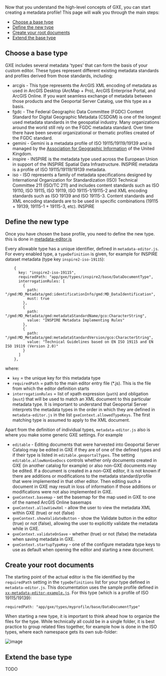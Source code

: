 Now that you understand the high-level concepts of GXE, you can start creating a metadata profile! This page will walk you through the main steps:
- [Choose a base type](#choose-a-base-type)
- [Define the new type](#define-the-new-type)
- [Create your root documents](#create-your-root-documents)
- [Extend the base type](#extend-the-base-type)

## Choose a base type

GXE includes several metadata 'types' that can form the basis of your custom editor. These types represent different existing metadata standards and profiles derived from those standards, including:
* arcgis - This type represents the ArcGIS XML encoding of metadata as used in ArcGIS Desktop (ArcMap + Pro), ArcGIS Enterprise Portal, and ArcGIS Online. If you want seamless exchange of metadata between those products and the Geoportal Server Catalog, use this type as a basis.
* fgdc - The Federal Geographic Data Committee (FGDC) Content Standard for Digital Geographic Metadata (CSDGM) is one of the longest used metadata standards in the geospatial industry. Many organizations around the world still rely on the FGDC metadata standard. Over time there have been several organizational or thematic profiles created of the FGDC standard.
* gemini - Gemini is a metadata profile of ISO 19115/19119/19139 and is managed by the [Association for Geographic Information](https://www.agi.org.uk/uk-gemini/) of the United Kingdom.
* inspire - INSPIRE is the metadata type used across the European Union in support of the INSPIRE Spatial Data Infrastructure. INSPIRE metadata is a profile of ISO 19115/19119/19139 metadata.
* iso - ISO represents a family of metadata specifications designed by International Organization for Standardization (ISO) Technical Committee 211 (ISO/TC 211) and includes content standards such as ISO 19110, ISO 19115, ISO 19119, ISO 19115-1/19115-2 and XML encoding standards such as ISO 19139 and ISO 19115-3. Content standards and XML encoding standards are to be used in specific combinations (19115 + 19139, 19115-1 + 19115-3, etc). INSPIRE 

## Define the new type

Once you have chosen the base profile, you need to define the new type. this is done in [metadata-editor.js](https://github.com/Esri/geoportal-server-catalog/blob/master/geoportal/src/main/webapp/app/context/metadata-editor.js)

Every allowable type has a unique identifier, defined in `metadata-editor.js`. For every enabled type, a `typeDefinition` is given, for example for INSPIRE dataset metadata (type key `inspire2-iso-19115`):

```
    {
      key: "inspire2-iso-19115",
      requiredPath: "app/gxe/types/inspire2/base/DataDocumentType",
      interrogationRules: [
        {
          path: "/gmd:MD_Metadata/gmd:identificationInfo/gmd:MD_DataIdentification",
          must: true
        },
        {
          path: "/gmd:MD_Metadata/gmd:metadataStandardName/gco:CharacterString",
          value: "INSPIRE Metadata Implementing Rules"
        },
        {
          path: "/gmd:MD_Metadata/gmd:metadataStandardVersion/gco:CharacterString",
          value: "Technical Guidelines based on EN ISO 19115 and EN ISO 19119 (Version 2.0)"
        }
      ]
    },
```

where:
* `key` = the unique key for this metadata type
* `requiredPath` = path to the main editor entry file (*.js). This is the file from which the editor definition starts
* `interrogationRules` = list of xpath expression (`path`) and obligation (`must`) that will be used to match an XML document to this particular metadata type. It is important to understand that Geoportal Server interprets the metadata types in the order in which they are defined in `metadata-editor.js` in the list `gxeContext.allowedTypeKeys`. The first matching type is assumed to apply to the XML document.

Apart from the definition of individual types, `metadata-editor.js` also is where you make some generic GXE settings. For example
* `editable` - Editing documents that were harvested into Geoportal Server Catalog may be edited in GXE if they are of one of the defined types and if their type is listed in `editable.geoportalTypes`. The setting `editable.allowNonGxeDocs` controls whether only documents created in GXE (in another catalog for example) or also non-GXE documents may be edited. If a document is created in a non-GXE editor, it is not known if there are additions or modifications to the metadata standard/profile that were implemented in that other editor. Then editing such a document in GXE may result in loss of information if those additions or modifications were not also implemented in GXE.
* `gxeContext.basemap` - set the basemap for the map used in GXE to one of the named ArcGIS Online basemaps
* `gxeContext.allowViewXml` - allow the user to view the metadata XML within GXE (true) or not (false)
* `gxeContext.showValidateButton` - show the Validate button in the editor (true) or not (false), allowing the user to explicitly validate the metadata while in GXE.
* `gxeContext.validateOnSave` - whether (true) or not (false) the metadata when saving metadata in GXE.
* `gxeContext.startupTypeKey` - one of the configure metadata type keys to use as default when opening the editor and starting a new document.


## Create your root documents

The starting point of the actual editor is the file identified by the `requiredPath` setting in the `typeDefinitions` list for your type defined in `metadata-editor.js`. This documentation uses the sample profile defined in [`xx-metadata-editor-example.js`](https://github.com/Esri/geoportal-server-catalog/blob/master/geoportal/src/main/webapp/app/context/xx-metadata-editor-example.js). For this type (which is a profile of ISO 19115/19139):
```
requiredPath: "app/gxe/types/myprofile/base/DataDocumentType"
```

When starting a new type, it is important to think ahead how to organize the files for the type. While technically all could be in a single folder, it is best practice to group related files together, for example how is done in the ISO types, where each namespace gets its own sub-folder:

![image](https://user-images.githubusercontent.com/394890/161645960-19067260-751b-46c9-a8f2-6f55e28005a9.png)


## Extend the base type 

TODO